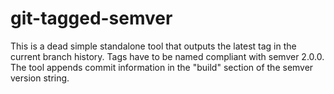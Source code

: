 # git-tagged-semver

This is a dead simple standalone tool that outputs the latest tag in the current branch history. Tags have to be named compliant with semver 2.0.0. The tool appends commit information in the "build" section of the semver version string.
